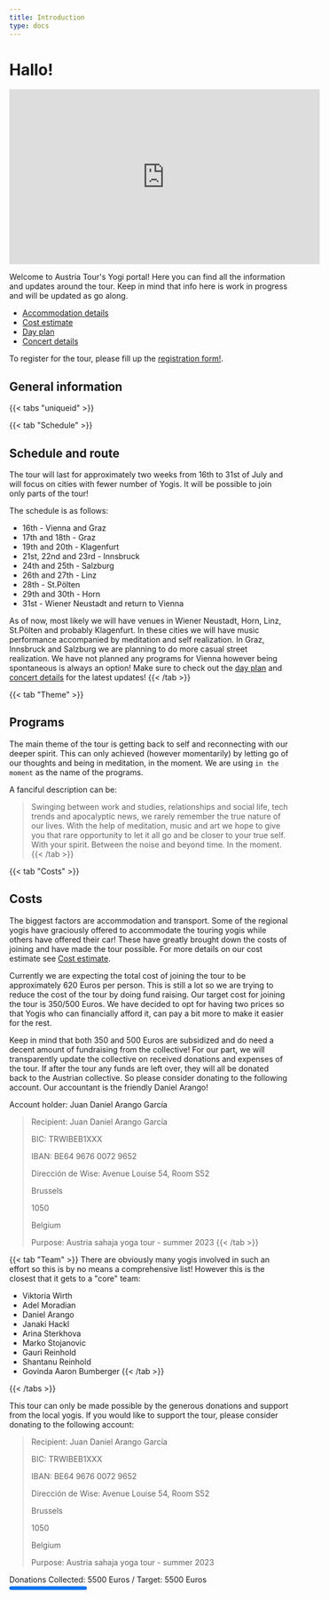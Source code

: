 ```yaml
---
title: Introduction
type: docs
---
```


# Hallo!

<iframe width="560" height="315" src="https://www.youtube-nocookie.com/embed/A1V_ty_n1CM" title="Yogi promo video" frameborder="0" allow="accelerometer; autoplay; clipboard-write; encrypted-media; gyroscope; picture-in-picture; web-share" allowfullscreen></iframe>

Welcome to Austria Tour's Yogi portal! Here you can find all the information and updates around
the tour. Keep in mind that info here is work in progress and will be updated as go along.

- [Accommodation details](docs/accommodation.md)
- [Cost estimate](docs/costEstimate.md)
- [Day plan](docs/DayPlan.md)
- [Concert details](docs/concerts.md)

To register for the tour, please fill up the [registration form!](https://forms.gle/8ffvTURcSJYZHwNX8).

## General information

{{< tabs "uniqueid" >}}

{{< tab "Schedule" >}}
## Schedule and route
The tour will last for approximately two weeks from 16th to 31st of July and will focus on cities with fewer number of Yogis.
It will be possible to join only parts of the tour!

The schedule is as follows:
- 16th - Vienna and Graz
- 17th and 18th - Graz
- 19th and 20th - Klagenfurt
- 21st, 22nd and 23rd - Innsbruck
- 24th and 25th - Salzburg
- 26th and 27th - Linz
- 28th - St.Pölten
- 29th and 30th - Horn
- 31st - Wiener Neustadt and return to Vienna

As of now, most likely we will have venues in Wiener Neustadt, Horn, Linz, St.Pölten and probably Klagenfurt.
In these cities we will have music performance accompanied by meditation and self realization.
In Graz, Innsbruck and Salzburg we are planning to do more casual street realization.
We have not planned any programs for Vienna however being spontaneous is always an option!
Make sure to check out the [day plan](./docs/dayplan.md) and [concert details](docs/concerts.md) for the latest updates!
{{< /tab >}}

{{< tab "Theme" >}}
## Programs
The main theme of the tour is getting back to self and reconnecting with our deeper spirit.
This can only achieved (however momentarily) by letting go of our thoughts and being in meditation,
in the moment. We are using `in the moment` as the name of the programs.

A fanciful description can be:
>Swinging between work and studies, relationships and social life, tech trends and apocalyptic news,
>we rarely remember the true nature of our lives.
>With the help of meditation, music and art we hope to give you that rare opportunity to let it all go and be closer to
>your true self. With your spirit. Between the noise and beyond time. In the moment.
{{< /tab >}}

{{< tab "Costs" >}}
## Costs
The biggest factors are accommodation and transport. Some of the regional yogis have graciously offered to accommodate
the touring yogis while others have offered their car! These have greatly brought down the costs of joining and have made the
tour possible. For more details on our cost estimate see [Cost estimate](docs/costEstimate.md).

Currently we are expecting the total cost of joining the tour to be approximately 620 Euros per person.
This is still a lot so we are trying to reduce the cost of the tour by doing fund raising.
Our target cost for joining the tour is 350/500 Euros. We have decided to opt for having two prices so that
Yogis who can financially afford it, can pay a bit more to make it easier for the rest.

Keep in mind that both 350 and 500 Euros are subsidized and do need a decent amount of fundraising from the
collective! For our part, we will transparently update the collective on received donations and expenses of the tour.
If after the tour any funds are left over, they will all be donated back to the Austrian collective.
So please consider donating to the following account. Our accountant is the friendly Daniel Arango!

Account holder: Juan Daniel Arango García

>Recipient: Juan Daniel Arango García
>
>BIC: TRWIBEB1XXX
>
>IBAN: BE64 9676 0072 9652
>
>Dirección de Wise: Avenue Louise 54, Room S52
>
>Brussels
>
>1050
>
>Belgium
>
>Purpose: Austria sahaja yoga tour - summer 2023
{{< /tab >}}

{{< tab "Team" >}}
There are obviously many yogis involved in such an effort so this is by no means a comprehensive list!
However this is the closest that it gets to a "core" team:

- Viktoria Wirth
- Adel Moradian
- Daniel Arango
- Janaki Hackl
- Arina Sterkhova
- Marko Stojanovic
- Gauri Reinhold
- Shantanu Reinhold
- Govinda Aaron Bumberger
{{< /tab >}}

{{< /tabs >}}

This tour can only be made possible by the generous donations and support from the local yogis.
If you would like to support the tour, please consider donating to the following account:
>Recipient: Juan Daniel Arango García
>
>BIC: TRWIBEB1XXX
>
>IBAN: BE64 9676 0072 9652
>
>Dirección de Wise: Avenue Louise 54, Room S52
>
>Brussels
>
>1050
>
>Belgium
>
>Purpose: Austria sahaja yoga tour - summer 2023

<label for="file">Donations Collected: 5500 Euros / Target: 5500 Euros</label><br>
<progress id="file" value="100" max="100"></progress>
